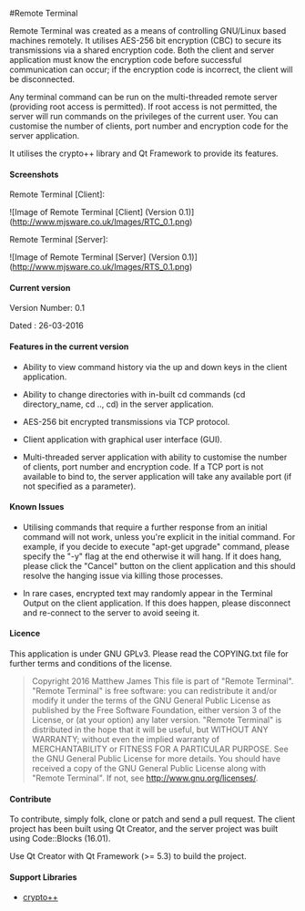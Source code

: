 #Remote Terminal

Remote Terminal was created as a means of controlling GNU/Linux based machines remotely. It utilises AES-256 bit encryption (CBC) to secure its transmissions via a shared encryption code. Both the client and server application must know the encryption code before successful communication can occur; if the encryption code is incorrect, the client will be disconnected.

Any terminal command can be run on the multi-threaded remote server (providing root access is permitted). If root access is not permitted, the server will run commands on the privileges of the current user. You can customise the number of clients, port number and encryption code for the server application.

It utilises the crypto++ library and Qt Framework to provide its features.

#### Screenshots

Remote Terminal [Client]:

![Image of Remote Terminal [Client] (Version 0.1)] (http://www.mjsware.co.uk/Images/RTC_0.1.png)

Remote Terminal [Server]:

![Image of Remote Terminal [Server] (Version 0.1)] (http://www.mjsware.co.uk/Images/RTS_0.1.png)

#### Current version

Version Number: 0.1

Dated : 26-03-2016 

#### Features in the current version

* Ability to view command history via the up and down keys in the client application.

* Ability to change directories with in-built cd commands (cd directory_name, cd .., cd) in the server application.

* AES-256 bit encrypted transmissions via TCP protocol.

* Client application with graphical user interface (GUI).

* Multi-threaded server application with ability to customise the number of clients, port number and encryption code. If a TCP port is not available to bind to, the server application will take any available port (if not specified as a parameter).


#### Known Issues

* Utilising commands that require a further response from an initial command will not work, unless you're explicit in the initial command. For example, if you decide to execute "apt-get upgrade" command, please specify the "-y" flag at the end otherwise it will hang. If it does hang, please click the "Cancel" button on the client application and this should resolve the hanging issue via killing those processes.

* In rare cases, encrypted text may randomly appear in the Terminal Output on the client application. If this does happen, please disconnect and re-connect to the server to avoid seeing it.


#### Licence

This application is under GNU GPLv3. Please read the COPYING.txt file for further terms and conditions of the license.

>Copyright 2016 Matthew James 
 This file is part of "Remote Terminal".  
 "Remote Terminal" is free software: you can redistribute it and/or modify it
 under the terms of the GNU General Public License as published by the Free Software Foundation,
 either version 3 of the License, or (at your option) any later version.
 "Remote Terminal" is distributed in the hope that it will be useful,
 but WITHOUT ANY WARRANTY; without even the implied warranty of MERCHANTABILITY
 or FITNESS FOR A PARTICULAR PURPOSE. See the GNU General Public License for more details.
 You should have received a copy of the GNU General Public License along with "Remote Terminal".
 If not, see http://www.gnu.org/licenses/.

#### Contribute

To contribute, simply folk, clone or patch and send a pull request. The client project has been built using Qt Creator, and the server project was built using Code::Blocks (16.01).

Use Qt Creator with Qt Framework (>= 5.3) to build the project. 
 
#### Support Libraries
 
 - [crypto++](https://www.cryptopp.com)
